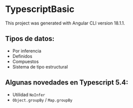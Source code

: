 # TypescriptBasic
This project was generated with Angular CLI version 18.1.1.

## Tipos de datos:
- Por inferencia
- Definidos
- Compuestos
- Sistema de tipo estructural

## Algunas novedades en Typescript 5.4:
- Utilidad `NoInfer`
- `Object.groupBy` / `Map.groupBy`
